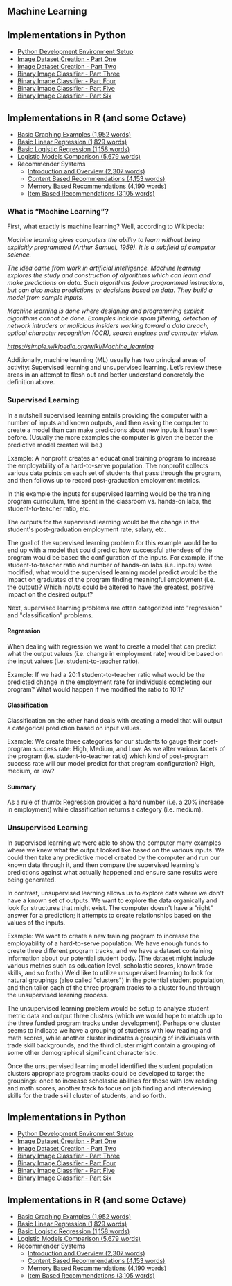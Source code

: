 ## Machine Learning

## Implementations in Python
* [Python Development Environment Setup](./Python/01-ComputerVision-Environment-Setup)
* [Image Dataset Creation - Part One](https://nbviewer.jupyter.org/github/nrasch/Portfolio/blob/master/Machine-Learning/Python/02-ComputerVision-Dataset-Creation/ImageDatasetCreation-PartOne.ipynb)
* [Image Dataset Creation - Part Two](https://nbviewer.jupyter.org/github/nrasch/Portfolio/blob/master/Machine-Learning/Python/02-ComputerVision-Dataset-Creation/ImageDatasetCreation-PartTwo.ipynb)
* [Binary Image Classifier - Part Three](https://nbviewer.jupyter.org/github/nrasch/Portfolio/blob/master/Machine-Learning/Python/03-ComputerVision-Classification/BinaryImageClassifier-PartThree.ipynb)
* [Binary Image Classifier - Part Four](https://nbviewer.jupyter.org/github/nrasch/Portfolio/blob/master/Machine-Learning/Python/03-ComputerVision-Classification/BinaryImageClassifier-PartFour.ipynb)
* [Binary Image Classifier - Part Five](https://nbviewer.jupyter.org/github/nrasch/Portfolio/blob/master/Machine-Learning/Python/03-ComputerVision-Classification/BinaryImageClassifier-PartFive.ipynb)
* [Binary Image Classifier - Part Six](https://nbviewer.jupyter.org/github/nrasch/Portfolio/blob/master/Machine-Learning/Python/03-ComputerVision-Classification/BinaryImageClassifier-PartSix.ipynb)

## Implementations in R (and some Octave)
* [Basic Graphing Examples (1,952 words)](./R/Basic-Graphing-Nov-2017)
* [Basic Linear Regression (1,829 words)](./R/Basic-Linear-Regression-Nov-2017)
* [Basic Logistic Regression (1,158 words)](./R/Basic-Logistic-Regression-Nov-2017)
* [Logistic Models Comparison (5,679 words)](./R/Logistic-Models-Comparison-Dec-2017)
* Recommender Systems
  * [Introduction and Overview (2,307 words)](./R/RS0-Recommender-Systems-Intro-Jan-2018)
  * [Content Based Recommendations (4,153 words)](./R/RS1-Content-Based-Recommendations-Dec-2017)
  * [Memory Based Recommendations (4,190 words)](./R/RS2-Memory-Based-Recommendations-Jan-2018)
  * [Item Based Recommendations (3,105 words)](./R/RS3-Item-Based-Recommendations-Jan-2018)

### What is “Machine Learning”?

First, what exactly is machine learning?  Well, according to Wikipedia:

*Machine learning gives computers the ability to learn without being explicitly programmed (Arthur Samuel, 1959).  It is a subfield of computer science.*

*The idea came from work in artificial intelligence.  Machine learning explores the study and construction of algorithms which can learn and make predictions on data.  Such algorithms follow programmed instructions, but can also make predictions or decisions based on data.  They build a model from sample inputs.*

*Machine learning is done where designing and programming explicit algorithms cannot be done. Examples include spam filtering, detection of network intruders or malicious insiders working toward a data breach, optical character recognition (OCR), search engines and computer vision.*

*<https://simple.wikipedia.org/wiki/Machine_learning>*

Additionally, machine learning (ML) usually has two principal areas of activity: Supervised learning and unsupervised learning.  Let’s review these areas in an attempt to flesh out and better understand concretely the definition above.

### Supervised Learning

In a nutshell supervised learning entails providing the computer with a number of inputs and known outputs, and then asking the computer to create a model than can make predictions about new inputs it hasn't seen before.  (Usually the more examples the computer is given the better the predictive model created will be.)

Example:  A nonprofit creates an educational training program to increase the employability of a hard-to-serve population.  The nonprofit collects various data points on each set of students that pass through the program, and then follows up to record post-graduation employment metrics.

In this example the inputs for supervised learning would be the training program curriculum, time spent in the classroom vs. hands-on labs, the student-to-teacher ratio, etc.

The outputs for the supervised learning would be the change in the student's post-graduation employment rate, salary, etc.

The goal of the supervised learning problem for this example would be to end up with a model that could predict how successful attendees of the program would be based the configuration of the inputs.  For example, if the student-to-teacher ratio and number of hands-on labs (i.e. inputs) were modified, what would the supervised learning model predict would be the impact on graduates of the program finding meaningful employment (i.e. the output)?  Which inputs could be altered to have the greatest, positive impact on the desired output? 

Next, supervised learning problems are often categorized into "regression" and "classification" problems.  

#### Regression

When dealing with regression we want to create a model that can predict what the output values (i.e. change in employment rate) would be based on the input values (i.e. student-to-teacher ratio).  

Example:  If we had a 20:1 student-to-teacher ratio what would be the predicted change in the employment rate for individuals completing our program?  What would happen if we modified the ratio to 10:1?

#### Classification

Classification on the other hand deals with creating a model that will output a categorical prediction based on input values.  

Example:  We create three categories for our students to gauge their post-program success rate:  High, Medium, and Low.  As we alter various facets of the program (i.e. student-to-teacher ratio) which kind of post-program success rate will our model predict for that program configuration?  High, medium, or low?

#### Summary

As a rule of thumb:  Regression provides a hard number (i.e. a 20% increase in employment) while classification returns a category (i.e. medium).

### Unsupervised Learning
In supervised learning we were able to show the computer many examples where we knew what the output looked like based on the various inputs.  We could then take any predictive model created by the computer and run our known data through it, and then compare the supervised learning's predictions against what actually happened and ensure sane results were being generated.

In contrast, unsupervised learning allows us to explore data where we don't have a known set of outputs.  We want to explore the data organically and look for structures that might exist.  The computer doesn't have a "right" answer for a prediction; it attempts to create relationships based on the values of the inputs. 

Example:  We want to create a new training program to increase the employability of a hard-to-serve population.  We have enough funds to create three different program tracks, and we have a dataset containing information about our potential student body.  (The dataset might include various metrics such as education level, scholastic scores, known trade skills, and so forth.)  We'd like to utilize unsupervised learning to look for natural groupings (also called "clusters") in the potential student population, and then tailor each of the three program tracks to a cluster found through the unsupervised learning process.

The unsupervised learning problem would be setup to analyze student metric data and output three clusters (which we would hope to match up to the three funded program tracks under development).  Perhaps one cluster seems to indicate we have a grouping of students with low reading and math scores, while another cluster indicates a grouping of individuals with trade skill backgrounds, and the third cluster might contain a grouping of some other demographical significant characteristic.

Once the unsupervised learning  model identified the student population clusters appropriate program tracks could be developed to target the groupings:  once to increase scholastic abilities for those with low reading and math scores, another track to focus on job finding and interviewing skills for the trade skill cluster of students, and so forth.

## Implementations in Python
* [Python Development Environment Setup](./Python/01-ComputerVision-Environment-Setup)
* [Image Dataset Creation - Part One](https://nbviewer.jupyter.org/github/nrasch/Portfolio/blob/master/Machine-Learning/Python/02-ComputerVision-Dataset-Creation/ImageDatasetCreation-PartOne.ipynb)
* [Image Dataset Creation - Part Two](https://nbviewer.jupyter.org/github/nrasch/Portfolio/blob/master/Machine-Learning/Python/02-ComputerVision-Dataset-Creation/ImageDatasetCreation-PartTwo.ipynb)
* [Binary Image Classifier - Part Three](https://nbviewer.jupyter.org/github/nrasch/Portfolio/blob/master/Machine-Learning/Python/03-ComputerVision-Classification/BinaryImageClassifier-PartThree.ipynb)
* [Binary Image Classifier - Part Four](https://nbviewer.jupyter.org/github/nrasch/Portfolio/blob/master/Machine-Learning/Python/03-ComputerVision-Classification/BinaryImageClassifier-PartFour.ipynb)
* [Binary Image Classifier - Part Five](https://nbviewer.jupyter.org/github/nrasch/Portfolio/blob/master/Machine-Learning/Python/03-ComputerVision-Classification/BinaryImageClassifier-PartFive.ipynb)
* [Binary Image Classifier - Part Six](https://nbviewer.jupyter.org/github/nrasch/Portfolio/blob/master/Machine-Learning/Python/03-ComputerVision-Classification/BinaryImageClassifier-PartSix.ipynb)

## Implementations in R (and some Octave)
* [Basic Graphing Examples (1,952 words)](./R/Basic-Graphing-Nov-2017)
* [Basic Linear Regression (1,829 words)](./R/Basic-Linear-Regression-Nov-2017)
* [Basic Logistic Regression (1,158 words)](./R/Basic-Logistic-Regression-Nov-2017)
* [Logistic Models Comparison (5,679 words)](./R/Logistic-Models-Comparison-Dec-2017)
* Recommender Systems
  * [Introduction and Overview (2,307 words)](./R/RS0-Recommender-Systems-Intro-Jan-2018)
  * [Content Based Recommendations (4,153 words)](./R/RS1-Content-Based-Recommendations-Dec-2017)
  * [Memory Based Recommendations (4,190 words)](./R/RS2-Memory-Based-Recommendations-Jan-2018)
  * [Item Based Recommendations (3,105 words)](./R/RS3-Item-Based-Recommendations-Jan-2018)

